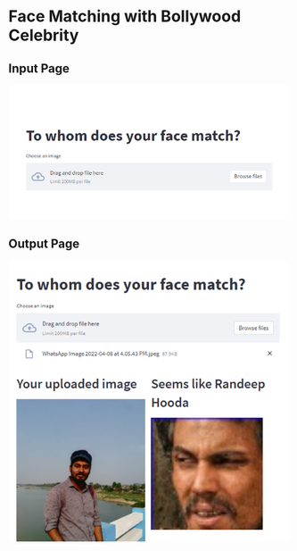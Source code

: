 # Face Matching with Bollywood Celebrity

## Input Page
![Input page](bollywood_input_page.png)

## Output Page
![Output_page](bollywood_output_page.png)
